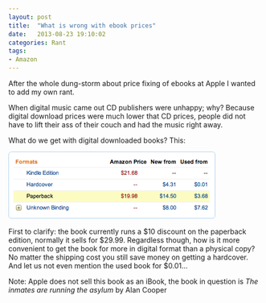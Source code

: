 ```yaml
---
layout: post
title:  "What is wrong with ebook prices"
date:   2013-08-23 19:10:02
categories: Rant
tags:
- Amazon
---
```


After the whole dung-storm about price fixing of ebooks at Apple I wanted to
add my own rant.

When digital music came out CD publishers were unhappy; why? Because digital
download prices were much lower that CD prices, people did not have to lift
their ass of their couch and had the music right away.

What do we get with digital downloaded books? This:

![Screenshot from Amazon book pricing][1]

First to clarify: the book currently runs a $10 discount on the paperback
edition, normally it sells for $29.99. Regardless though, how is it more
convenient to get the book for more in digital format than a physical copy? No
matter the shipping cost you still save money on getting a hardcover. And let
us not even mention the used book for $0.01…

Note: Apple does not sell this book as an iBook, the book in question is *The
inmates are running the asylum* by Alan Cooper

 [1]: /images/ebook-prices.png "Insane ebook prices"
